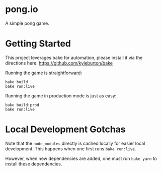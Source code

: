 # pong.io

A simple pong game.

# Getting Started

This project leverages bake for automation, please install it via the
directions here: https://github.com/kyleburton/bake

Running the game is straightforward:

```
bake build
bake run:live
```

Running the game in production mode is just as easy:

```
bake build:prod
bake run:live
```

# Local Development Gotchas

Note that the `node_modules` directly is cached locally for easier local
development. This happens when one first runs `bake run:live`.

However, when new dependencies are added, one must run `bake yarn` to install
these dependencies.
